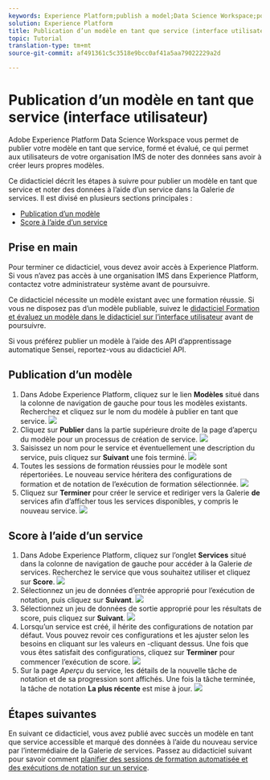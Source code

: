 ```yaml
---
keywords: Experience Platform;publish a model;Data Science Workspace;popular topics
solution: Experience Platform
title: Publication d’un modèle en tant que service (interface utilisateur)
topic: Tutorial
translation-type: tm+mt
source-git-commit: af491361c5c3518e9bcc0af41a5aa79022229a2d

---
```



# Publication d’un modèle en tant que service (interface utilisateur)

Adobe Experience Platform Data Science Workspace vous permet de publier votre modèle en tant que service, formé et évalué, ce qui permet aux utilisateurs de votre organisation IMS de noter des données sans avoir à créer leurs propres modèles.

Ce didacticiel décrit les étapes à suivre pour publier un modèle en tant que service et noter des données à l’aide d’un service dans la Galerie *de* services. Il est divisé en plusieurs sections principales :

- [Publication d’un modèle](#publish-a-model)
- [Score à l’aide d’un service](#access-a-service)

## Prise en main

Pour terminer ce didacticiel, vous devez avoir accès à Experience Platform. Si vous n’avez pas accès à une organisation IMS dans Experience Platform, contactez votre administrateur système avant de poursuivre.

Ce didacticiel nécessite un modèle existant avec une formation réussie. Si vous ne disposez pas d’un modèle publiable, suivez le [didacticiel Formation et évaluez un modèle dans le didacticiel sur l’interface utilisateur](./train-evaluate-model-ui.md) avant de poursuivre.

Si vous préférez publier un modèle à l’aide des API d’apprentissage automatique Sensei, reportez-vous au didacticiel [](./publish-model-service-api.md)API.

## Publication d’un modèle

1. Dans Adobe Experience Platform, cliquez sur le lien **Modèles** situé dans la colonne de navigation de gauche pour tous les modèles existants. Recherchez et cliquez sur le nom du modèle à publier en tant que service.
   ![](../images/models-recipes/publish-model/1_browse_model.png)
1. Cliquez sur **Publier** dans la partie supérieure droite de la page d’aperçu du modèle pour un processus de création de service.
   ![](../images/models-recipes/publish-model/2_view_training_runs.png)
1. Saisissez un nom pour le service et éventuellement une description du service, puis cliquez sur **Suivant** une fois terminé.
   ![](../images/models-recipes/publish-model/3_configure_service.png)
1. Toutes les sessions de formation réussies pour le modèle sont répertoriées. Le nouveau service héritera des configurations de formation et de notation de l’exécution de formation sélectionnée.
   ![](../images/models-recipes/publish-model/4_select_training_run.png)
1. Cliquez sur **Terminer** pour créer le service et rediriger vers la Galerie **de** services afin d’afficher tous les services disponibles, y compris le nouveau service.
   ![](../images/models-recipes/publish-model/service_gallery.png)

## Score à l’aide d’un service

1. Dans Adobe Experience Platform, cliquez sur l’onglet **Services** situé dans la colonne de navigation de gauche pour accéder à la Galerie *de* services. Recherchez le service que vous souhaitez utiliser et cliquez sur **Score**.
   ![](../images/models-recipes/publish-model/click_to_score.png)
1. Sélectionnez un jeu de données d’entrée approprié pour l’exécution de notation, puis cliquez sur **Suivant**.
   ![](../images/models-recipes/publish-model/6_scoring_input.png)
1. Sélectionnez un jeu de données de sortie approprié pour les résultats de score, puis cliquez sur **Suivant**.
   ![](../images/models-recipes/publish-model/7_scoring_output.png)
1. Lorsqu’un service est créé, il hérite des configurations de notation par défaut. Vous pouvez revoir ces configurations et les ajuster selon les besoins en cliquant sur les valeurs en -cliquant dessus. Une fois que vous êtes satisfait des configurations, cliquez sur **Terminer** pour commencer l’exécution de score.
   ![](../images/models-recipes/publish-model/8_scoring_configure.png)
1. Sur la page *Aperçu* du service, les détails de la nouvelle tâche de notation et de sa progression sont affichés. Une fois la tâche terminée, la tâche de notation **La plus récente** est mise à jour.
   ![](../images/models-recipes/publish-model/score_pending.png)

## Étapes suivantes

En suivant ce didacticiel, vous avez publié avec succès un modèle en tant que service accessible et marqué des données à l’aide du nouveau service par l’intermédiaire de la Galerie *de* services. Passez au didacticiel suivant pour savoir comment [planifier des sessions de formation automatisée et des exécutions de notation sur un service](./schedule-models-ui.md).
